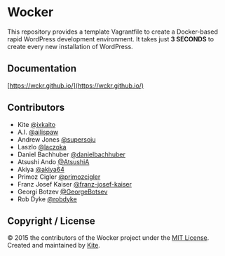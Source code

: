 # Wocker

This repository provides a template Vagrantfile to create a Docker-based rapid WordPress development environment. It takes just **3 SECONDS** to create every new installation of WordPress.

## Documentation

[https://wckr.github.io/](https://wckr.github.io/)

## Contributors

- Kite [@ixkaito](https://github.com/ixkaito)
- A.I. [@ailispaw](https://github.com/ailispaw)
- Andrew Jones [@supersoju](https://github.com/supersoju)
- Laszlo [@laczoka](https://github.com/laczoka)
- Daniel Bachhuber [@danielbachhuber](https://github.com/danielbachhuber)
- Atsushi Ando [@AtsushiA](https://github.com/AtsushiA)
- Akiya [@akiya64](https://github.com/akiya64)
- Primoz Cigler [@primozcigler](https://github.com/primozcigler)
- Franz Josef Kaiser [@franz-josef-kaiser](https://github.com/franz-josef-kaiser)
- Georgi Botzev [@GeorgeBotsev](https://github.com/GeorgeBotsev)
- Rob Dyke [@robdyke](https://github.com/robdyke)

## Copyright / License

© 2015 the contributors of the Wocker project under the [MIT License](https://github.com/wckr/wocker/blob/master/LICENSE). Created and maintained by [Kite](https://github.com/ixkaito).
